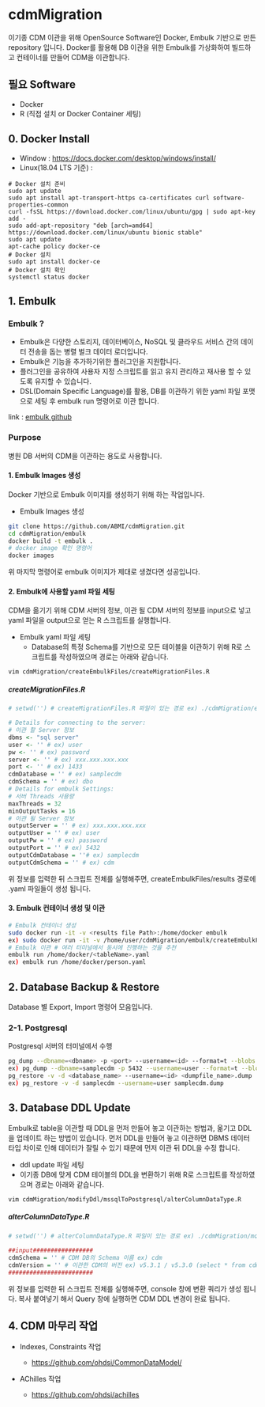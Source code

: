 # cdmMigration

이기종 CDM 이관을 위해 OpenSource Software인 Docker, Embulk 기반으로 만든 repository 입니다.
Docker를 활용해 DB 이관을 위한 Embulk를 가상화하여 빌드하고 컨테이너를 만들어 CDM을 이관합니다. 

## 필요 Software
* Docker
* R (직접 설치 or Docker Container 세팅)

## 0. Docker Install

  - Window : https://docs.docker.com/desktop/windows/install/
  - Linux(18.04 LTS 기준) : 

```
# Docker 설치 준비
sudo apt update
sudo apt install apt-transport-https ca-certificates curl software-properties-common
curl -fsSL https://download.docker.com/linux/ubuntu/gpg | sudo apt-key add -
sudo add-apt-repository "deb [arch=amd64] https://download.docker.com/linux/ubuntu bionic stable"
sudo apt update
apt-cache policy docker-ce
# Docker 설치
sudo apt install docker-ce
# Docker 설치 확인
systemctl status docker
```


## 1. Embulk

### Embulk ?
- Embulk은 다양한 스토리지, 데이터베이스, NoSQL 및 클라우드 서비스 간의 데이터 전송을 돕는 병렬 벌크 데이터 로더입니다.  
- Embulk은 기능을 추가하기위한 플러그인을 지원합니다.  
- 플러그인을 공유하여 사용자 지정 스크립트를 읽고 유지 관리하고 재사용 할 수 있도록 유지할 수 있습니다.
- DSL(Domain Specific Language)를 활용, DB를 이관하기 위한 yaml 파일 포맷으로 세팅 후 embulk run 명령어로 이관 합니다. 

link : [embulk github](https://github.com/embulk/embulk)

### Purpose
병원 DB 서버의 CDM을 이관하는 용도로 사용합니다.

#### 1. Embulk Images 생성
Docker 기반으로 Embulk 이미지를 생성하기 위해 하는 작업입니다. 

- Embulk Images 생성
```bash
git clone https://github.com/ABMI/cdmMigration.git
cd cdmMigration/embulk
docker build -t embulk .
# docker image 확인 명령어
docker images
```
위 마지막 명령어로 embulk 이미지가 제대로 생겼다면 성공입니다.

#### 2. Embulk에 사용할 yaml 파일 세팅
CDM을 옮기기 위해 CDM 서버의 정보, 이관 될 CDM 서버의 정보를 input으로 넣고 yaml 파일을 output으로 얻는 R 스크립트를 실행합니다. 

- Embulk yaml 파일 세팅
  - Database의 특정 Schema를 기반으로 모든 테이블을 이관하기 위해 R로 스크립트를 작성하였으며 경로는 아래와 같습니다.
```
vim cdmMigration/createEmbulkFiles/createMigrationFiles.R
```
##### createMigrationFiles.R
```R
# setwd('') # createMigrationFiles.R 파일이 있는 경로 ex) ./cdmMigration/embulk/createEmbulkFiles/createMigrationFiles.R

# Details for connecting to the server:
# 이관 할 Server 정보
dbms <- "sql server"
user <- '' # ex) user
pw <- '' # ex) password 
server <- '' # ex) xxx.xxx.xxx.xxx
port <- '' # ex) 1433
cdmDatabase = '' # ex) samplecdm
cdmSchema = '' # ex) dbo
# Details for embulk Settings:
# 서버 Threads 사용량 
maxThreads = 32
minOutputTasks = 16
# 이관 될 Server 정보
outputServer = '' # ex) xxx.xxx.xxx.xxx
outputUser = '' # ex) user
outputPw = '' # ex) password 
outputPort = '' # ex) 5432
outputCdmDatabase = ''# ex) samplecdm
outputCdmSchema = '' # ex) cdm
```
위 정보를 입력한 뒤 스크립트 전체를 실행해주면, createEmbulkFiles/results 경로에 <tableName>.yaml 파일들이 생성 됩니다.

#### 3. Embulk 컨테이너 생성 및 이관
```bash
# Embulk 컨테이너 생성
sudo docker run -it -v <results file Path>:/home/docker embulk
ex) sudo docker run -it -v /home/user/cdmMigration/embulk/createEmbulkFiles/results:/home/docker embulk
# Embulk 이관 # 여러 터미널에서 동시에 진행하는 것을 추천
embulk run /home/docker/<tableName>.yaml
ex) embulk run /home/docker/person.yaml
```

## 2. Database Backup & Restore
Database 별 Export, Import 명령어 모음입니다. 
  
  
### 2-1. Postgresql
Postgresql 서버의 터미널에서 수행
```bash
pg_dump --dbname=<dbname> -p <port> --username=<id> --format=t --blobs --verbose -f <cdmname>.dump
ex) pg_dump --dbname=samplecdm -p 5432 --username=user --format=t --blobs --verbose -f samplecdm.dump 
pg_restore -v -d <database_name> --username=<id> <dumpfile_name>.dump
ex) pg_restore -v -d samplecdm --username=user samplecdm.dump
```
  
## 3. Database DDL Update
Embulk로 table을 이관할 때 DDL을 먼저 만들어 놓고 이관하는 방법과, 옮기고 DDL을 업데이트 하는 방법이 있습니다.
먼저 DDL을 만들어 놓고 이관하면 DBMS 데이터 타입 차이로 인해 데이터가 잘릴 수 있기 때문에 먼저 이관 뒤 DDL을 수정 합니다.

- ddl update 파일 세팅
- 이기종 DB에 맞게 CDM 테이블의 DDL을 변환하기 위해 R로 스크립트를 작성하였으며 경로는 아래와 같습니다.
```
vim cdmMigration/modifyDdl/mssqlToPostgresql/alterColumnDataType.R
```
##### alterColumnDataType.R
```R
# setwd('') # alterColumnDataType.R 파일이 있는 경로 ex) ./cdmMigration/modifyDdl/mssqlToPostgresql/alterColumnDataType.R
  
##input#################
cdmSchema = '' # CDM DB의 Schema 이름 ex) cdm
cdmVersion = '' # 이관한 CDM의 버전 ex) v5.3.1 / v5.3.0 (select * from cdm_source 에서 cdm version 확인)
########################
```
위 정보를 입력한 뒤 스크립트 전체를 실행해주면, console 창에 변환 쿼리가 생성 됩니다.
복사 붙여넣기 해서 Query 창에 실행하면 CDM DDL 변경이 완료 됩니다.

## 4. CDM 마무리 작업
  
* Indexes, Constraints 작업
  - https://github.com/ohdsi/CommonDataModel/
  
* AChilles 작업
  - https://github.com/ohdsi/achilles

